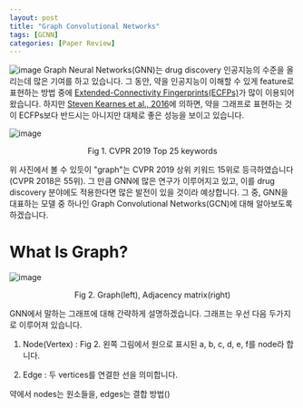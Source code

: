 ```yaml
---
layout: post
title: "Graph Convolutional Networks"
tags: [GCNN]
categories: [Paper Review]
---
```

![image](https://user-images.githubusercontent.com/50114210/72908465-d8269b00-3d78-11ea-8c37-afad920b4083.png)
Graph Neural Networks(GNN)는 drug discovery 인공지능의 수준을 올리는데 많은 기여를 하고 있습니다. 그 동안, 약을 인공지능이 이해할 수 있게 feature로 표현하는 방법 중에 [Extended-Connectivity Fingerprints(ECFPs)](https://pubs.acs.org/doi/abs/10.1021/ci100050t)가 많이 이용되어 왔습니다. 하지만 [Steven Kearnes et al., 2016](https://arxiv.org/pdf/1603.00856.pdf)에 의하면, 약을 그래프로 표현하는 것이 ECFPs보다 반드시는 아니지만 대체로 좋은 성능을 보이고 있습니다.

![image](https://user-images.githubusercontent.com/50114210/72908527-ef658880-3d78-11ea-9c0a-24c5fed482f0.png)         

<center>Fig 1. CVPR 2019 Top 25 keywords</center>

위 사진에서 볼 수 있듯이 "graph"는 CVPR 2019 상위 키워드 15위로 등극하였습니다(CVPR 2018은 55위). 그 만큼 GNN에 많은 연구가 이루어지고 있고, 이를 drug discovery 분야에도 적용한다면 많은 발전이 있을 것이라 예상합니다. 그 중, GNN을 대표하는 모델 중 하나인 Graph Convolutional Networks(GCN)에 대해 알아보도록 하겠습니다.

# What Is Graph?
![image](https://user-images.githubusercontent.com/50114210/72910610-1f625b00-3d7c-11ea-809a-3b377deed8c0.png)          

<center>Fig 2. Graph(left), Adjacency matrix(right)</center>

GNN에서 말하는 그래프에 대해 간략하게 설명하겠습니다. 그래프는 우선 다음 두가지로 이루어져 있습니다.         

1. Node(Vertex) : Fig 2. 왼쪽 그림에서 원으로 표시된 a, b, c, d, e, f를 node라 합니다.          

2. Edge : 두 vertices를 연결한 선을 의미합니다.          

약에서 nodes는 원소들을, edges는 결합 방법()

